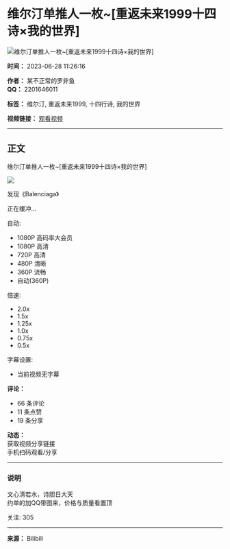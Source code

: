 # 维尔汀单推人一枚~[重返未来1999十四诗×我的世界]

![维尔汀单推人一枚~[重返未来1999十四诗×我的世界]](//i0.hdslb.com/bfs/archive/f67b97324d8b260157edfcd064afd30b941794a1.jpg@518w_290h_1c_!web-video-share-cover.webp)

**时间：** 2023-06-28 11:26:16

**作者：** 某不正常的罗非鱼  
**QQ：** 2201646011

**标签：** 维尔汀, 重返未来1999, 十四行诗, 我的世界

**视频链接：** [观看视频](//www.bilibili.com/video/BV1eP411R7HT)

---

## 正文

维尔汀单推人一枚~[重返未来1999十四诗×我的世界]

![](//i1.hdslb.com/bfs/face/5cd107cbb56f389e94c7fd1f9c5333f40e1a1a89.jpg@96w.webp)

发现《Balenciaga》

正在缓冲...

自动:
-   1080P 高码率大会员
-   1080P 高清
-   720P 高清
-   480P 清晰
-   360P 流畅
-   自动(360P)

倍速:
-   2.0x
-   1.5x
-   1.25x
-   1.0x
-   0.75x
-   0.5x

字幕设置:
- 当前视频无字幕

**评论：**
- 66 条评论
- 11 条点赞
- 19 条分享

**动态：**  
获取视频分享链接  
手机扫码观看/分享

---

### 说明

文心清若水，诗胆日大天  
约单的加QQ带图来，价格与质量看置顶

关注: 305

--- 

**来源：** Bilibili
